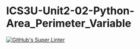 # ICS3U-Unit2-02-Python-Area_Perimeter_Variable

[![GitHub's Super Linter](https://github.com/Mikayla-Barthelette-1/ICS3U-Unit2-02-Python-Area_Perimeter_Variable/workflows/GitHub's%20Super%20Linter/badge.svg)](https://github.com/Mikayla-Barthelette-1/ICS3U-Unit2-02-Python-Area_Perimeter_Variable/actions)
